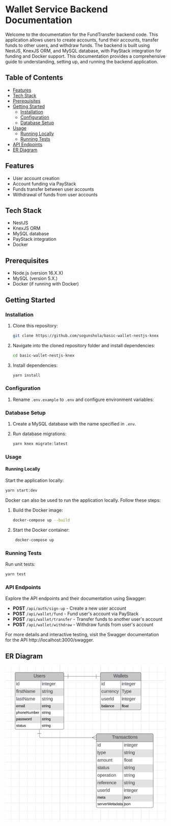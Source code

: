 # Wallet Service Backend Documentation

Welcome to the documentation for the FundTransfer backend code. This application allows users to create accounts, fund their accounts, transfer funds to other users, and withdraw funds. The backend is built using NestJS, KnexJS ORM, and MySQL database, with PayStack integration for funding and Docker support. This documentation provides a comprehensive guide to understanding, setting up, and running the backend application.

## Table of Contents

- [Features](#features)
- [Tech Stack](#tech-stack)
- [Prerequisites](#prerequisites)
- [Getting Started](#getting-started)
  - [Installation](#installation)
  - [Configuration](#configuration)
  - [Database Setup](#database-setup)
- [Usage](#usage)
  - [Running Locally](#running-locally)
  - [Running Tests](#running-tests)
- [API Endpoints](#api-endpoints)
- [ER Diagram](#er-diagram)

## Features

- User account creation
- Account funding via PayStack
- Funds transfer between user accounts
- Withdrawal of funds from user accounts

## Tech Stack

- NestJS
- KnexJS ORM
- MySQL database
- PayStack integration
- Docker

## Prerequisites

- Node.js (version 16.X.X)
- MySQL (version 5.X.)
- Docker (if running with Docker)

## Getting Started

### Installation

1. Clone this repository:

   ```bash
   git clone https://github.com/sogunshola/basic-wallet-nestjs-knex
   ```

2. Navigate into the cloned repository folder and install dependencies:

   ```bash
   cd basic-wallet-nestjs-knex
   ```

3. Install dependencies:

   ```bash
   yarn install
   ```

### Configuration

1. Rename `.env.example` to `.env` and configure environment variables:

### Database Setup

1. Create a MySQL database with the name specified in `.env`.

2. Run database migrations:

   ```bash
   yarn knex migrate:latest
   ```

### Usage

#### Running Locally

Start the application locally:

```bash
yarn start:dev
```

Docker can also be used to run the application locally. Follow these steps:

1. Build the Docker image:

   ```bash
   docker-compose up --build
   ```

2. Start the Docker container:

   ```bash
    docker-compose up
   ```

### Running Tests

Run unit tests:

```bash
yarn test
```

### API Endpoints

Explore the API endpoints and their documentation using Swagger:

- **POST** `/api/auth/sign-up` - Create a new user account
- **POST** `/api/wallet/fund` - Fund user's account via PayStack
- **POST** `/api/wallet/transfer` - Transfer funds to another user's account
- **POST** `/api/wallet/withdraw` - Withdraw funds from user's account

For more details and interactive testing, visit the Swagger documentation for the API http://localhost:3000/swagger.

## ER Diagram

![ER Diagram](./docs/er-diagram.png)
